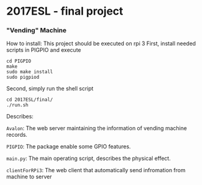 # 2017ESL - final project
### "Vending" Machine

How to install:
This project should be executed on rpi 3
First, install needed scripts in PIGPIO and execute
```
cd PIGPIO
make
sudo make install
sudo pigpiod
```
Second, simply run the shell script 
```
cd 2017ESL/final/
./run.sh
```

Describes:

`Avalon`: The web server maintaining the information of vending machine records.

`PIGPIO`: The package enable some GPIO features.

`main.py`: The main operating script, describes the physical effect.

`clientForRPi3`: The web client that automatically send infromation from machine to server
